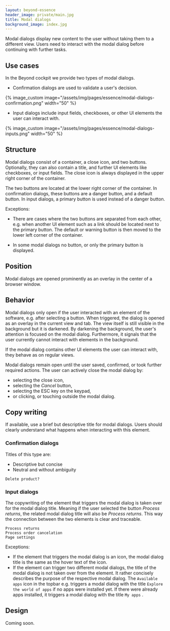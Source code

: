```yaml
---
layout: beyond-essence
header_image: private/main.jpg
title: Modal dialogs
background_image: index.jpg
---
```


Modal dialogs display new content to the user without taking them to a different view.
Users need to interact with the modal dialog before continuing with further tasks.

## Use cases

In the Beyond cockpit we provide two types of modal dialogs.

* Confirmation dialogs are used to validate a user's decision.

{% image_custom image="/assets/img/pages/essence/modal-dialogs-confirmation.png" width="50" %}

* Input dialogs include input fields, checkboxes, or other UI elements the user can interact with.

{% image_custom image="/assets/img/pages/essence/modal-dialogs-inputs.png" width="50" %}

## Structure

Modal dialogs consist of a container, a close icon, and two buttons.
Optionally, they can also contain a title, and further UI elements like checkboxes, or input fields.
The close icon is always displayed in the upper right corner of the container.

The two buttons are located at the lower right corner of the container.
In confirmation dialogs, these buttons are a danger button, and a default button.
In input dialogs, a primary button is used instead of a danger button.

Exceptions:

* There are cases where the two buttons are separated from each other, e.g. when another UI element such as a link should be located next to the primary button.
The default or warning button is then moved to the lower left corner of the container.

* In some modal dialogs no button, or only the primary button is displayed.

## Position

Modal dialogs are opened prominently as an overlay in the center of a browser window.

## Behavior

Modal dialogs only open if the user interacted with an element of the software, e.g. after selecting a button.
When triggered, the dialog is opened as an overlay in the current view and tab.
The view itself is still visible in the background but it is darkened.
By darkening the background, the user's attention is focused on the modal dialog.
Furthermore, it signals that the user currently cannot interact with elements in the background.

If the modal dialog contains other UI elements the user can interact with, they behave as on regular views.

Modal dialogs remain open until the user saved, confirmed, or took further required actions.
The user can actively close the modal dialog by:
* selecting the close icon,
* selecting the _Cancel_ button,
* selecting the ESC key on the keypad,
* or clicking, or touching outside the modal dialog.

## Copy writing

If available, use a brief but descriptive title for modal dialogs.
Users should clearly understand what happens when interacting with this element.

### Confirmation dialogs

Titles of this type are:

* Descriptive but concise
* Neutral and without ambiguity

```
Delete product?
```

### Input dialogs

The copywriting of the element that triggers the modal dialog is taken over for the modal dialog title.
Meaning if the user selected the button _Process returns_, the related modal dialog title will also be _Process returns_.
This way the connection between the two elements is clear and traceable.

```
Process returns
Process order cancelation
Page settings
```

Exceptions: 

* If the element that triggers the modal dialog is an icon, the modal dialog title is the same as the hover text of the icon.
* If the element can trigger two different modal dialogs, the title of the modal dialog is not taken over from the element.
It rather concisely describes the purpose of the respective modal dialog.
The `Available apps` icon in the topbar e.g. triggers a modal dialog with the title `Explore the world of apps` if no apps were installed yet.
If there were already apps installed, it triggers a modal dialog with the title `My apps` .

## Design

Coming soon.
